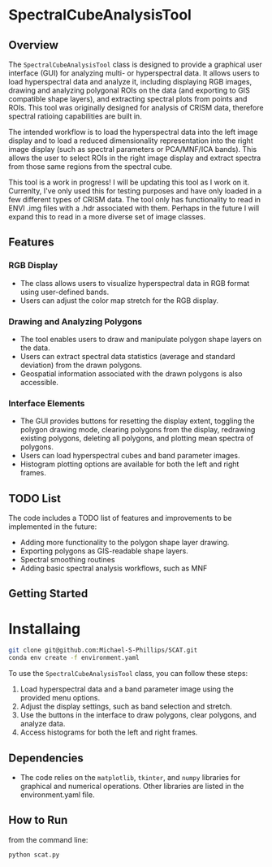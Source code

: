 # SpectralCubeAnalysisTool

## Overview

The `SpectralCubeAnalysisTool` class is designed to provide a graphical user interface (GUI) for analyzing multi- or hyperspectral data. It allows users to load hyperspectral data and analyze it, including displaying RGB images, drawing and analyzing polygonal ROIs on the data (and exporting to GIS compatible shape layers), and extracting spectral plots from points and ROIs. This tool was originally designed for analysis of CRISM data, therefore spectral ratioing capabilities are built in. 

The intended workflow is to load the hyperspectral data into the left image display and to load a reduced dimensionality representation into the right image display (such as spectral parameters or PCA/MNF/ICA bands). This allows the user to select ROIs in the right image display and extract spectra from those same regions from the spectral cube.

This tool is a work in progress! I will be updating this tool as I work on it. Currenlty, I've only used this for testing purposes and have only loaded in a few different types of CRISM data. The tool only has functionality to read in ENVI .img files with a .hdr associated with them. Perhaps in the future I will expand this to read in a more diverse set of image classes.

## Features

### RGB Display

- The class allows users to visualize hyperspectral data in RGB format using user-defined bands.
- Users can adjust the color map stretch for the RGB display.

### Drawing and Analyzing Polygons

- The tool enables users to draw and manipulate polygon shape layers on the data.
- Users can extract spectral data statistics (average and standard deviation) from the drawn polygons.
- Geospatial information associated with the drawn polygons is also accessible.

### Interface Elements

- The GUI provides buttons for resetting the display extent, toggling the polygon drawing mode, clearing polygons from the display, redrawing existing polygons, deleting all polygons, and plotting mean spectra of polygons.
- Users can load hyperspectral cubes and band parameter images.
- Histogram plotting options are available for both the left and right frames.

## TODO List

The code includes a TODO list of features and improvements to be implemented in the future:

- Adding more functionality to the polygon shape layer drawing.
- Exporting polygons as GIS-readable shape layers.
- Spectral smoothing routines
- Adding basic spectral analysis workflows, such as MNF

## Getting Started

# Installaing
```bash
git clone git@github.com:Michael-S-Phillips/SCAT.git
conda env create -f environment.yaml
```

To use the `SpectralCubeAnalysisTool` class, you can follow these steps:

1. Load hyperspectral data and a band parameter image using the provided menu options.
2. Adjust the display settings, such as band selection and stretch.
3. Use the buttons in the interface to draw polygons, clear polygons, and analyze data.
4. Access histograms for both the left and right frames.

## Dependencies

- The code relies on the `matplotlib`, `tkinter`, and `numpy` libraries for graphical and numerical operations. Other libraries are listed in the environment.yaml file.

## How to Run

from the command line:
```bash
python scat.py
```
